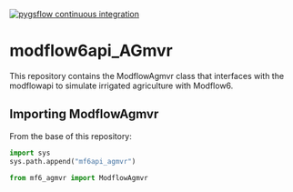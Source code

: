 [![pygsflow continuous integration](https://github.com/jlarsen-usgs/modflow6api_agMVR/actions/workflows/ci.yml/badge.svg)](https://github.com/jlarsen-usgs/modflow6api_agMVR/actions/workflows/ci.yml)

# modflow6api_AGmvr
This repository contains the ModflowAgmvr class that interfaces with the modflowapi to simulate
irrigated agriculture with Modflow6. 

## Importing ModflowAgmvr
From the base of this repository: 

```python
import sys
sys.path.append("mf6api_agmvr")

from mf6_agmvr import ModflowAgmvr
```


